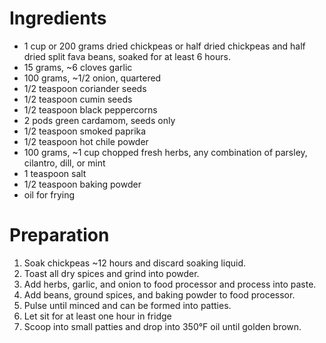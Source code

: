 # Ingredients
- 1 cup or 200 grams dried chickpeas or half dried chickpeas and half dried split fava beans, soaked for at least 6 hours.
- 15 grams, ~6 cloves garlic
- 100 grams, ~1/2 onion, quartered
- 1/2 teaspoon coriander seeds
- 1/2 teaspoon cumin seeds
- 1/2 teaspoon black peppercorns
- 2 pods green cardamom, seeds only
- 1/2 teaspoon smoked paprika
- 1/2 teaspoon hot chile powder
- 100 grams, ~1 cup chopped fresh herbs, any combination of parsley, cilantro, dill, or mint
- 1 teaspoon salt
- 1/2 teaspoon baking powder 
- oil for frying

# Preparation
1. Soak chickpeas ~12 hours and discard soaking liquid. 
2. Toast all dry spices and grind into powder.
3. Add herbs, garlic, and onion to food processor and process into paste.  
4. Add beans, ground spices, and baking powder to food processor.  
5. Pulse until minced and can be formed into patties.
6. Let sit for at least one hour in fridge
7. Scoop into small patties and drop into 350&deg;F oil until golden brown.
